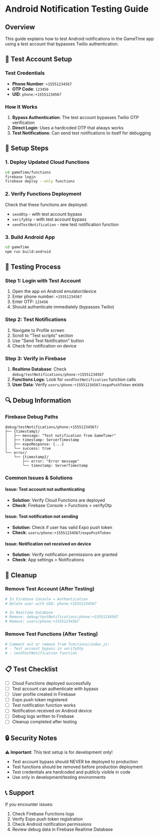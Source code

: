# Android Notification Testing Guide

## Overview
This guide explains how to test Android notifications in the GameTime app using a test account that bypasses Twilio authentication.

## 🧪 Test Account Setup

### Test Credentials
- **Phone Number**: `+15551234567`
- **OTP Code**: `123456`
- **UID**: `phone:+15551234567`

### How It Works
1. **Bypass Authentication**: The test account bypasses Twilio OTP verification
2. **Direct Login**: Uses a hardcoded OTP that always works
3. **Test Notifications**: Can send test notifications to itself for debugging

## 🚀 Setup Steps

### 1. Deploy Updated Cloud Functions
```bash
cd gameTime/functions
firebase login
firebase deploy --only functions
```

### 2. Verify Functions Deployment
Check that these functions are deployed:
- `sendOtp` - with test account bypass
- `verifyOtp` - with test account bypass  
- `sendTestNotification` - new test notification function

### 3. Build Android App
```bash
cd gameTime
npm run build:android
```

## 📱 Testing Process

### Step 1: Login with Test Account
1. Open the app on Android emulator/device
2. Enter phone number: `+15551234567`
3. Enter OTP: `123456`
4. Should authenticate immediately (bypasses Twilio)

### Step 2: Test Notifications
1. Navigate to Profile screen
2. Scroll to "Test scripts" section
3. Use "Send Test Notification" button
4. Check for notification on device

### Step 3: Verify in Firebase
1. **Realtime Database**: Check `debug/testNotifications/phone:+15551234567`
2. **Functions Logs**: Look for `sendTestNotification` function calls
3. **User Data**: Verify `users/phone:+15551234567/expoPushToken` exists

## 🔍 Debug Information

### Firebase Debug Paths
```
debug/testNotifications/phone:+15551234567/
├── {timestamp}/
│   ├── message: "Test notification from GameTime!"
│   ├── timestamp: ServerTimestamp
│   ├── expoResponse: {...}
│   └── success: true
└── error/
    └── {timestamp}/
        ├── error: "Error message"
        └── timestamp: ServerTimestamp
```

### Common Issues & Solutions

#### Issue: Test account not authenticating
- **Solution**: Verify Cloud Functions are deployed
- **Check**: Firebase Console > Functions > verifyOtp

#### Issue: Test notification not sending
- **Solution**: Check if user has valid Expo push token
- **Check**: `users/phone:+15551234567/expoPushToken`

#### Issue: Notification not received on device
- **Solution**: Verify notification permissions are granted
- **Check**: App settings > Notifications

## 🧹 Cleanup

### Remove Test Account (After Testing)
```bash
# In Firebase Console > Authentication
# Delete user with UID: phone:+15551234567

# In Realtime Database
# Remove: debug/testNotifications/phone:+15551234567
# Remove: users/phone:+15551234567
```

### Remove Test Functions (After Testing)
```bash
# Comment out or remove from functions/index.js:
# - Test account bypass in verifyOtp
# - sendTestNotification function
```

## 📋 Test Checklist

- [ ] Cloud Functions deployed successfully
- [ ] Test account can authenticate with bypass
- [ ] User profile created in Firebase
- [ ] Expo push token registered
- [ ] Test notification function works
- [ ] Notification received on Android device
- [ ] Debug logs written to Firebase
- [ ] Cleanup completed after testing

## 🔒 Security Notes

⚠️ **Important**: This test setup is for development only!

- Test account bypass should NEVER be deployed to production
- Test functions should be removed before production deployment
- Test credentials are hardcoded and publicly visible in code
- Use only in development/testing environments

## 📞 Support

If you encounter issues:
1. Check Firebase Functions logs
2. Verify Expo push token registration
3. Check Android notification permissions
4. Review debug data in Firebase Realtime Database

